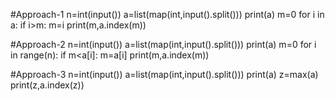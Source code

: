 #Approach-1
n=int(input())
a=list(map(int,input().split()))
print(a)
m=0
for i in a:
  if i>m:
    m=i
print(m,a.index(m))

#Approach-2
n=int(input())
a=list(map(int,input().split()))
print(a)
m=0
for i in range(n):
  if m<a[i]:
    m=a[i]
print(m,a.index(m))

#Approach-3
n=int(input())
a=list(map(int,input().split()))
print(a)
z=max(a)
print(z,a.index(z))
